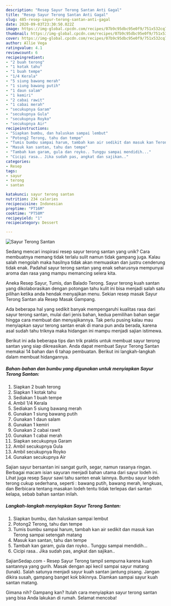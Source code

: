 ```yaml
---
description: "Resep Sayur Terong Santan Anti Gagal"
title: "Resep Sayur Terong Santan Anti Gagal"
slug: 485-resep-sayur-terong-santan-anti-gagal
date: 2020-09-03T23:30:50.022Z
image: https://img-global.cpcdn.com/recipes/07b9c95dbc95e0f9/751x532cq70/sayur-terong-santan-foto-resep-utama.jpg
thumbnail: https://img-global.cpcdn.com/recipes/07b9c95dbc95e0f9/751x532cq70/sayur-terong-santan-foto-resep-utama.jpg
cover: https://img-global.cpcdn.com/recipes/07b9c95dbc95e0f9/751x532cq70/sayur-terong-santan-foto-resep-utama.jpg
author: Allie Vega
ratingvalue: 4.1
reviewcount: 6
recipeingredient:
- "2 buah terong"
- "1 kotak tahu"
- "1 buah tempe"
- "1/4 Kerala"
- "5 siung bawang merah"
- "1 siung bawang putih"
- "1 daun salam"
- "1 kemiri"
- "2 cabai rawit"
- "1 cabai merah"
- "secukupnya Garam"
- "secukupnya Gula"
- "secukupnya Royko"
- "secukupnya Air"
recipeinstructions:
- "Siapkan bumbu, dan haluskan sampai lembut"
- "Potong2 Terong, tahu dan tempe"
- "Tumis bumbu sampai harum, tambah kan air sedikit dan masuk kan Terong sampai setengah matang"
- "Masuk kan santan, tahu dan tempe"
- "Tambah kan garam, gula dan royko.. Tunggu sampai mendidih..."
- "Cicipi rasa.. Jika sudah pas, angkat dan sajikan.."
categories:
- Resep
tags:
- sayur
- terong
- santan

katakunci: sayur terong santan 
nutrition: 234 calories
recipecuisine: Indonesian
preptime: "PT16M"
cooktime: "PT58M"
recipeyield: "1"
recipecategory: Dessert

---
```



![Sayur Terong Santan](https://img-global.cpcdn.com/recipes/07b9c95dbc95e0f9/751x532cq70/sayur-terong-santan-foto-resep-utama.jpg)

Sedang mencari inspirasi resep sayur terong santan yang unik? Cara membuatnya memang tidak terlalu sulit namun tidak gampang juga. Kalau salah mengolah maka hasilnya tidak akan memuaskan dan justru cenderung tidak enak. Padahal sayur terong santan yang enak seharusnya mempunyai aroma dan rasa yang mampu memancing selera kita.

Aneka Resep Sayur, Tumis, dan Balado Terong. Sayur terong kuah santan yang dikolaborasikan dengan potongan tahu kulit ini bisa menjadi salah satu pilihan ketika anda hendak menyajikan menu. Sekian resep masak Sayur Terong Santan ala Resep Masak Gampang.

Ada beberapa hal yang sedikit banyak mempengaruhi kualitas rasa dari sayur terong santan, mulai dari jenis bahan, kedua pemilihan bahan segar hingga cara membuat dan menyajikannya. Tak perlu pusing kalau mau menyiapkan sayur terong santan enak di mana pun anda berada, karena asal sudah tahu triknya maka hidangan ini mampu menjadi sajian istimewa.


Berikut ini ada beberapa tips dan trik praktis untuk membuat sayur terong santan yang siap dikreasikan. Anda dapat membuat Sayur Terong Santan memakai 14 bahan dan 6 tahap pembuatan. Berikut ini langkah-langkah dalam membuat hidangannya.

<!--inarticleads1-->

##### Bahan-bahan dan bumbu yang digunakan untuk menyiapkan Sayur Terong Santan:

1. Siapkan 2 buah terong
1. Siapkan 1 kotak tahu
1. Sediakan 1 buah tempe
1. Ambil 1/4 Kerala
1. Sediakan 5 siung bawang merah
1. Gunakan 1 siung bawang putih
1. Gunakan 1 daun salam
1. Gunakan 1 kemiri
1. Gunakan 2 cabai rawit
1. Gunakan 1 cabai merah
1. Siapkan secukupnya Garam
1. Ambil secukupnya Gula
1. Ambil secukupnya Royko
1. Gunakan secukupnya Air


Sajian sayur bersantan ini sangat gurih, segar, namun rasanya ringan. Berbagai macam isian sayuran menjadi bahan utama dari sayur lodeh ini. Lihat juga resep Sayur sawi tahu santen enak lainnya. Bumbu sayur lodeh terong cukup sederhana, seperti : bawang putih, bawang merah, lengkuas, dan Berbicara tentang masakan lodeh tentu tidak terlepas dari santan kelapa, sebab bahan santan inilah. 

<!--inarticleads2-->

##### Langkah-langkah menyiapkan Sayur Terong Santan:

1. Siapkan bumbu, dan haluskan sampai lembut
1. Potong2 Terong, tahu dan tempe
1. Tumis bumbu sampai harum, tambah kan air sedikit dan masuk kan Terong sampai setengah matang
1. Masuk kan santan, tahu dan tempe
1. Tambah kan garam, gula dan royko.. Tunggu sampai mendidih...
1. Cicipi rasa.. Jika sudah pas, angkat dan sajikan..


SajianSedap.com - Resep Sayur Terong tampil sempurna karena kuah santannya yang gurih. Masak dengan api kecil sampai sayur matang (lunak). Salah satunya menjadi sayur kuah santan jantung pisang. Jangan dikira susah, gampang banget kok bikinnya. Diamkan sampai sayur kuah santan matang. 

Gimana nih? Gampang kan? Itulah cara menyiapkan sayur terong santan yang bisa Anda lakukan di rumah. Selamat mencoba!

